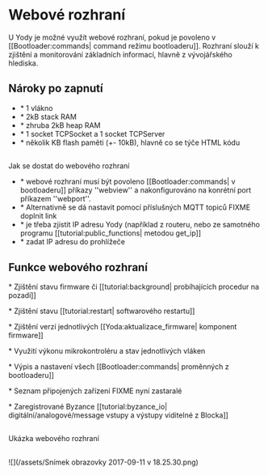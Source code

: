 # Webové rozhraní

U Yody je možné využít webové rozhraní, pokud je povoleno v \[\[Bootloader:commands\| command režimu bootloaderu\]\]. Rozhraní slouží k zjištění a monitorování základních informací, hlavně z vývojářského hlediska.

## Nároky po zapnutí

*   \* 1 vlákno
*   \* 2kB stack RAM
*   \* zhruba 2kB heap RAM
*   \* 1 socket TCPSocket a 1 socket TCPServer
*   \* několik KB flash paměti \(+- 10kB\), hlavně co se týče HTML kódu

## Jak se dostat do webového rozhraní

*   \* webové rozhraní musí být povoleno \[\[Bootloader:commands\| v bootloaderu\]\] příkazy ''webview'' a nakonfigurováno na konrétní port příkazem ''webport''.
*   \* Alternativně se dá nastavit pomocí příslušných MQTT topiců FIXME doplnit link
*   \* je třeba zjistit IP adresu Yody \(například z routeru, nebo ze samotného programu \[\[tutorial:public\_functions\| metodou get\_ip\]\]  
*   \* zadat IP adresu do prohlížeče

## Funkce webového rozhraní

  \* Zjištění stavu firmware či \[\[tutorial:background\| probíhajících procedur na pozadí\]\]   

  \* Zjištění stavu \[\[tutorial:restart\| softwarového restartu\]\]  

  \* Zjištění verzí jednotlivých \[\[Yoda:aktualizace\_firmware\| komponent firmware\]\] 

  \* Využití výkonu mikrokontroléru a stav jednotlivých vláken

  \* Výpis a nastavení všech \[\[Bootloader:commands\| proměnných z bootloaderu\]\] 

  \* Seznam připojených zařízení FIXME nyní zastaralé

  \* Zaregistrované Byzance \[\[tutorial:byzance\_io\| digitální/analogové/message vstupy a výstupy viditelné z Blocka\]\] 

## Ukázka webového rozhraní

## 

![](/assets/Snímek obrazovky 2017-09-11 v 18.25.30.png)






